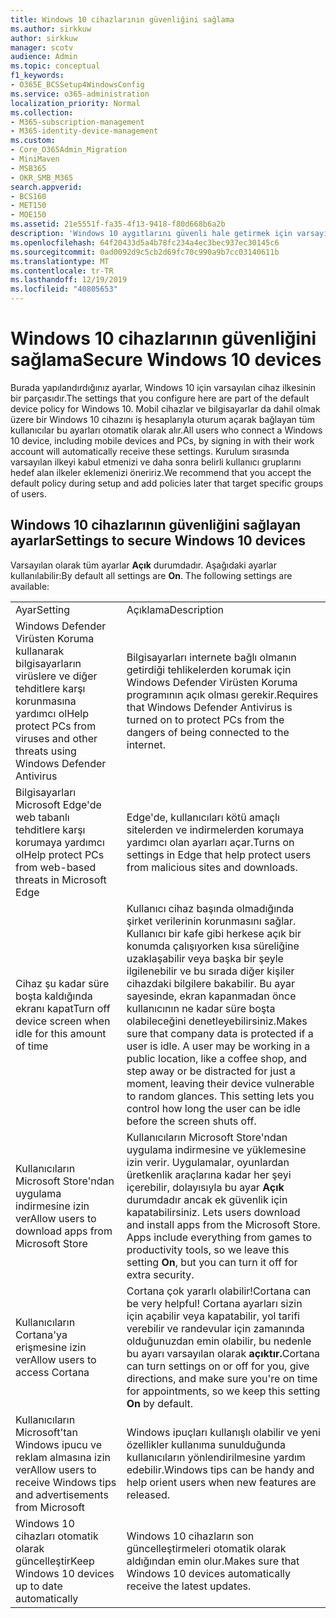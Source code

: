 ```yaml
---
title: Windows 10 cihazlarının güvenliğini sağlama
ms.author: sirkkuw
author: sirkkuw
manager: scotv
audience: Admin
ms.topic: conceptual
f1_keywords:
- O365E_BCSSetup4WindowsConfig
ms.service: o365-administration
localization_priority: Normal
ms.collection:
- M365-subscription-management
- M365-identity-device-management
ms.custom:
- Core_O365Admin_Migration
- MiniMaven
- MSB365
- OKR_SMB_M365
search.appverid:
- BCS160
- MET150
- MOE150
ms.assetid: 21e5551f-fa35-4f13-9418-f80d668b6a2b
description: 'Windows 10 aygıtlarını güvenli hale getirmek için varsayılan ve diğer ayarlar hakkında bilgi edinin. '
ms.openlocfilehash: 64f20433d5a4b78fc234a4ec3bec937ec30145c6
ms.sourcegitcommit: 0ad0092d9c5cb2d69fc70c990a9b7cc03140611b
ms.translationtype: MT
ms.contentlocale: tr-TR
ms.lasthandoff: 12/19/2019
ms.locfileid: "40805653"
---
```

# <a name="secure-windows-10-devices"></a><span data-ttu-id="81b4d-103">Windows 10 cihazlarının güvenliğini sağlama</span><span class="sxs-lookup"><span data-stu-id="81b4d-103">Secure Windows 10 devices</span></span>

<span data-ttu-id="81b4d-104">Burada yapılandırdığınız ayarlar, Windows 10 için varsayılan cihaz ilkesinin bir parçasıdır.</span><span class="sxs-lookup"><span data-stu-id="81b4d-104">The settings that you configure here are part of the default device policy for Windows 10.</span></span> <span data-ttu-id="81b4d-105">Mobil cihazlar ve bilgisayarlar da dahil olmak üzere bir Windows 10 cihazını iş hesaplarıyla oturum açarak bağlayan tüm kullanıcılar bu ayarları otomatik olarak alır.</span><span class="sxs-lookup"><span data-stu-id="81b4d-105">All users who connect a Windows 10 device, including mobile devices and PCs, by signing in with their work account will automatically receive these settings.</span></span> <span data-ttu-id="81b4d-106">Kurulum sırasında varsayılan ilkeyi kabul etmenizi ve daha sonra belirli kullanıcı gruplarını hedef alan ilkeler eklemenizi öneririz.</span><span class="sxs-lookup"><span data-stu-id="81b4d-106">We recommend that you accept the default policy during setup and add policies later that target specific groups of users.</span></span>
  
## <a name="settings-to-secure-windows-10-devices"></a><span data-ttu-id="81b4d-107">Windows 10 cihazlarının güvenliğini sağlayan ayarlar</span><span class="sxs-lookup"><span data-stu-id="81b4d-107">Settings to secure Windows 10 devices</span></span>

<span data-ttu-id="81b4d-p102">Varsayılan olarak tüm ayarlar **Açık** durumdadır. Aşağıdaki ayarlar kullanılabilir:</span><span class="sxs-lookup"><span data-stu-id="81b4d-p102">By default all settings are **On**. The following settings are available:</span></span>
  
|||
|:-----|:-----|
|<span data-ttu-id="81b4d-110">Ayar</span><span class="sxs-lookup"><span data-stu-id="81b4d-110">Setting</span></span>  <br/> |<span data-ttu-id="81b4d-111">Açıklama</span><span class="sxs-lookup"><span data-stu-id="81b4d-111">Description</span></span>  <br/> |
|<span data-ttu-id="81b4d-112">Windows Defender Virüsten Koruma kullanarak bilgisayarların virüslere ve diğer tehditlere karşı korunmasına yardımcı ol</span><span class="sxs-lookup"><span data-stu-id="81b4d-112">Help protect PCs from viruses and other threats using Windows Defender Antivirus</span></span>  <br/> |<span data-ttu-id="81b4d-113">Bilgisayarları internete bağlı olmanın getirdiği tehlikelerden korumak için Windows Defender Virüsten Koruma programının açık olması gerekir.</span><span class="sxs-lookup"><span data-stu-id="81b4d-113">Requires that Windows Defender Antivirus is turned on to protect PCs from the dangers of being connected to the internet.</span></span>  <br/> |
|<span data-ttu-id="81b4d-114">Bilgisayarları Microsoft Edge'de web tabanlı tehditlere karşı korumaya yardımcı ol</span><span class="sxs-lookup"><span data-stu-id="81b4d-114">Help protect PCs from web-based threats in Microsoft Edge</span></span>  <br/> |<span data-ttu-id="81b4d-115">Edge'de, kullanıcıları kötü amaçlı sitelerden ve indirmelerden korumaya yardımcı olan ayarları açar.</span><span class="sxs-lookup"><span data-stu-id="81b4d-115">Turns on settings in Edge that help protect users from malicious sites and downloads.</span></span>  <br/> |
|<span data-ttu-id="81b4d-116">Cihaz şu kadar süre boşta kaldığında ekranı kapat</span><span class="sxs-lookup"><span data-stu-id="81b4d-116">Turn off device screen when idle for this amount of time</span></span>  <br/> |<span data-ttu-id="81b4d-p103">Kullanıcı cihaz başında olmadığında şirket verilerinin korunmasını sağlar. Kullanıcı bir kafe gibi herkese açık bir konumda çalışıyorken kısa süreliğine uzaklaşabilir veya başka bir şeyle ilgilenebilir ve bu sırada diğer kişiler cihazdaki bilgilere bakabilir. Bu ayar sayesinde, ekran kapanmadan önce kullanıcının ne kadar süre boşta olabileceğini denetleyebilirsiniz.</span><span class="sxs-lookup"><span data-stu-id="81b4d-p103">Makes sure that company data is protected if a user is idle. A user may be working in a public location, like a coffee shop, and step away or be distracted for just a moment, leaving their device vulnerable to random glances. This setting lets you control how long the user can be idle before the screen shuts off.</span></span>  <br/> |
|<span data-ttu-id="81b4d-120">Kullanıcıların Microsoft Store'ndan uygulama indirmesine izin ver</span><span class="sxs-lookup"><span data-stu-id="81b4d-120">Allow users to download apps from Microsoft Store</span></span>  <br/> |<span data-ttu-id="81b4d-p104">Kullanıcıların Microsoft Store'ndan uygulama indirmesine ve yüklemesine izin verir. Uygulamalar, oyunlardan üretkenlik araçlarına kadar her şeyi içerebilir, dolayısıyla bu ayar **Açık** durumdadır ancak ek güvenlik için kapatabilirsiniz.  </span><span class="sxs-lookup"><span data-stu-id="81b4d-p104">Lets users download and install apps from the Microsoft Store. Apps include everything from games to productivity tools, so we leave this setting **On**, but you can turn it off for extra security.  </span></span><br/> |
|<span data-ttu-id="81b4d-123">Kullanıcıların Cortana'ya erişmesine izin ver</span><span class="sxs-lookup"><span data-stu-id="81b4d-123">Allow users to access Cortana</span></span>  <br/> |<span data-ttu-id="81b4d-124">Cortana çok yararlı olabilir!</span><span class="sxs-lookup"><span data-stu-id="81b4d-124">Cortana can be very helpful!</span></span> <span data-ttu-id="81b4d-125">Cortana ayarları sizin için açabilir veya kapatabilir, yol tarifi verebilir ve randevular için zamanında olduğunuzdan emin olabilir, bu nedenle bu ayarı varsayılan olarak **açıktır.**</span><span class="sxs-lookup"><span data-stu-id="81b4d-125">Cortana can turn settings on or off for you, give directions, and make sure you're on time for appointments, so we keep this setting **On** by default.</span></span>  <br/> |
|<span data-ttu-id="81b4d-126">Kullanıcıların Microsoft'tan Windows ipucu ve reklam almasına izin ver</span><span class="sxs-lookup"><span data-stu-id="81b4d-126">Allow users to receive Windows tips and advertisements from Microsoft</span></span>  <br/> |<span data-ttu-id="81b4d-127">Windows ipuçları kullanışlı olabilir ve yeni özellikler kullanıma sunulduğunda kullanıcıların yönlendirilmesine yardım edebilir.</span><span class="sxs-lookup"><span data-stu-id="81b4d-127">Windows tips can be handy and help orient users when new features are released.</span></span>  <br/> |
|<span data-ttu-id="81b4d-128">Windows 10 cihazları otomatik olarak güncelleştir</span><span class="sxs-lookup"><span data-stu-id="81b4d-128">Keep Windows 10 devices up to date automatically</span></span>  <br/> |<span data-ttu-id="81b4d-129">Windows 10 cihazların son güncelleştirmeleri otomatik olarak aldığından emin olur.</span><span class="sxs-lookup"><span data-stu-id="81b4d-129">Makes sure that Windows 10 devices automatically receive the latest updates.</span></span>  <br/> |
   

